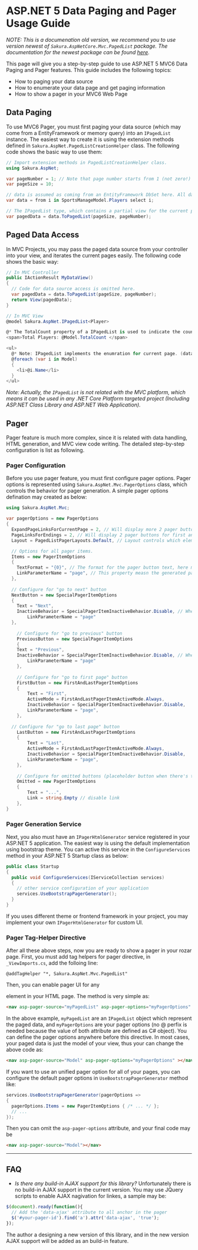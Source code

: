 # ASP.NET 5 Data Paging and Pager Usage Guide

*NOTE: This is a documenation old version, we recommend you to use version newest of `Sakura.AspNetCore.Mvc.PagedList` package. The documentation for the newest package can be found [here](PagerDemo.md).*

This page will give you a step-by-step guide to use ASP.NET 5 MVC6 Data Paging and Pager features. This guide includes the following topics:
- How to paging your data source
- How to enumerate your data page and get paging information
- How to show a pager in your MVC6 Web Page

## Data Paging

To use MVC6 Pager, you must first paging your data source (which may come from a EntityFramework or memory query) into an `IPagedList` instance. The easiest way to create it is using the extension methods defined in `Sakura.AspNet.PagedListCreationHelper` class. The following code shows the basic way to use them:

```C#
// Import extension methods in PagedListCreationHelper class.
using Sakura.AspNet;

var pageNumber = 1; // Note that page number starts from 1 (not zero!)
var pageSize = 10;

// data is assumed as coming from an EntityFramework DbSet here. All data source with IEnumerable<T> and IQueryable<T> are both supported with different implementations.
var data = from i in SportsManageModel.Players select i;

// The IPagedList type, which contains a partial view for the current page, and the paging information.
var pagedData = data.ToPagedList(pageSize, pageNumber);
```
## Paged Data Access

In MVC Projects, you may pass the paged data source from your controller into your view, and iterates the current pages easily. The following code shows the basic way:
```C#
// In MVC Controller
public IActionResult MyDataView()
{
  // Code for data source access is omitted here.
  var pagedData = data.ToPagedList(pageSize, pageNumber);
  return View(pagedData);
}
```

```C#
// In MVC View
@model Sakura.AspNet.IPagedList<Player>

@* The TotalCount property of a IPagedList is used to indicate the count of all (non-paged) items. *@
<span>Total Players: @Model.TotalCount </span>

<ul>
  @* Note: IPagedList implements the enumration for current page. (data not in current page will not be accessed.) *@
  @foreach (var i in Model)
  {
    <li>@i.Name</li>
  }
</ul>

```

*Note: Actually, the `IPagedList` is not related with the MVC platform, which means it can be used in any .NET Core Platform targeted project (Including ASP.NET Class Library and ASP.NET Web Application).*

## Pager

Pager feature is much more complex, since it is related with data handling, HTML generation, and MVC view code writing. The detailed step-by-step configuration is list as following.

### Pager Configuration
Before you use pager feature, you must first configure pager options. Pager options is represented using `Sakura.AspNet.Mvc.PagerOptions` class, which controls the behavior for pager generation. A simple pager options defination may created as below:
```C#
using Sakura.AspNet.Mvc;

var pagerOptions = new PagerOptions
{
  ExpandPageLinksForCurrentPage = 2, // Will display more 2 pager buttons before and after current page.
  PageLinksForEndings = 2, // Will display 2 pager buttons for first and last pages.
  Layout = PagedListPagerLayouts.Default, // Layout controls which elements will be displayed in the pager. For more information, please read the documentation.

  // Options for all pager items.
  Items = new PagerItemOptions
  {
    TextFormat = "{0}", // The format for the pager button text, here means the content is just the actual page number. This property is used with string.Format method.
    LinkParameterName = "page", // This property measn the generated pager button url will append the "page={pageNumber}" to the current URL.
  }, 
  
  // Configure for "go to next" button
  NextButton = new SpecialPagerItemOptions 
  {
    Text = "Next",
    InactiveBehavior = SpecialPagerItemInactiveBehavior.Disable, // When there is no next page, disable this button
		LinkParameterName = "page"
  }, 
	
	// Configure for "go to previous" button
	PreviousButton = new SpecialPagerItemOptions
	{
    Text = "Previous",
    InactiveBehavior = SpecialPagerItemInactiveBehavior.Disable, // When there is no next page, disable this button
		LinkParameterName = "page"
	},
	
	// Configure for "go to first page" button
	FirstButton = new FirstAndLastPagerItemOptions
	{
		Text = "First",
		ActiveMode = FirstAndLastPagerItemActiveMode.Always,
		InactiveBehavior = SpecialPagerItemInactiveBehavior.Disable,
		LinkParameterName = "page",
	},
	
  // Configure for "go to last page" button
	LastButton = new FirstAndLastPagerItemOptions
	{
		Text = "Last",
		ActiveMode = FirstAndLastPagerItemActiveMode.Always,
		InactiveBehavior = SpecialPagerItemInactiveBehavior.Disable,
		LinkParameterName = "page",
	},
	
	// Configure for omitted buttons (placeholder button when there's too many pages)
	Omitted = new PagerItemOptions
	{
		Text = "...",
		Link = string.Empty // disable link
	},
}
```
### Pager Generation Service
Next, you also must have an `IPagerHtmlGenerator` service registered in your ASP.NET 5 application. The easiest way is using the default implementation using bootstrap theme. You can active this service in the `ConfigureServices` method in your ASP.NET 5 Startup class as below:

```C#
public class Startup
{
  public void ConfigureServices(IServiceCollection services)
  {
    // other service configuration of your application
    services.UseBootstrapPagerGenerator();
  }
}

```
If you uses different theme or frontend framework in your project, you may implement your own `IPagerHtmlGenerator` for custom UI.

### Pager Tag-Helper Directive
After all these above steps, now you are ready to show a pager in your rozar page. First, you must add tag helpers for pager directive, in `_ViewImports.cs`, add the folloing line:
```Rozar
@addTagHelper "*, Sakura.AspNet.Mvc.PagedList"
```
Then, you can enable pager UI for any <nav> element in your HTML page. The method is very simple as:
```HTML
<nav asp-pager-source="myPagedList" asp-pager-options="myPagerOptions" ></nav>
```
In the above example, `myPagedList` are an `IPagedList` object which represent the paged data, and `myPagerOptions` are your pager options (no @ perfix is needed because the value of both attribute are defined as C# object). You can define the pager options anywhere before this directive. In most cases, your paged data is just the model of your view, thus your can change the above code as:
```HTML
<nav asp-pager-source="Model" asp-pager-options="myPagerOptions" ></nav>
```

If you want to use an unified pager option for all of your pages, you can configure the default pager options in `UseBootstrapPagerGenerator` method like:
```C#
services.UseBootstrapPagerGenerator(pagerOptions => 
{
  pagerOptions.Items = new PagerItemOptions { /* ... */ };
  // ...
});
```
Then you can omit the `asp-pager-options` attribute, and your final code may be
```HTML
<nav asp-pager-source="Model"></nav>
```
-------------------
# FAQ

- *Is there any build-in AJAX support for this library?*
Unfortunately there is no build-in AJAX support in the current version. You may use JQuery scripts to enable AJAX nagivation for linkes, a sample may be:
```Javascript
$(document).ready(function(){
  // Add the 'data-ajax' attribute to all anchor in the pager 
  $('#your-pager-id').find('a').attr('data-ajax', 'true');
});
```
The author a designing a new version of this library, and in the new version AJAX support will be added as an build-in feature.
